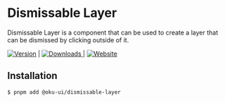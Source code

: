 # Dismissable Layer
Dismissable Layer is a component that can be used to create a layer that can be dismissed by clicking outside of it.

<span><a href="https://www.npmjs.com/package/@oku-ui/dismissable-layer "><img src="https://img.shields.io/npm/v/@oku-ui/dismissable-layer?style=flat&colorA=18181B&colorB=28CF8D" alt="Version"></a> </span> | <span> <a href="https://www.npmjs.com/package/@oku-ui/dismissable-layer"> <img src="https://img.shields.io/npm/dm/@oku-ui/dismissable-layer?style=flat&colorA=18181B&colorB=28CF8D" alt="Downloads"> </a> </span> | <span> <a href="https://oku-ui.com/primitives/components/dismissable-layer"><img src="https://img.shields.io/badge/Open%20Documentation-18181B" alt="Website"></a> </span>

## Installation

```sh
$ pnpm add @oku-ui/dismissable-layer
```
